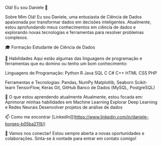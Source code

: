 Olá! Eu sou Daniele 👋

Sobre Mim
Olá! Eu sou Daniele, uma entusiasta de Ciência de Dados apaixonada por transformar dados em decisões inteligentes. Atualmente, estou aprofundando meus conhecimentos em ciência de dados e explorando novas tecnologias e ferramentas para resolver problemas complexos.

🎓 Formação
Estudante de Ciência de Dados

🔧 Habilidades
Aqui estão algumas das linguagens de programação e ferramentas que eu domino ou tenho um bom conhecimento:

Linguagens de Programação:
Python
R
Java
SQL
C
C#
C++
HTML
CSS
PHP

Ferramentas e Tecnologias:
Pandas, NumPy
Matplotlib, Seaborn
Scikit-learn
TensorFlow, Keras
Git, GitHub
Banco de Dados (MySQL, PostgreSQL)

🌱 O que estou aprendendo atualmente
Atualmente, estou focada em:
Aprimorar minhas habilidades em Machine Learning
Explorar Deep Learning e Redes Neurais
Desenvolver projetos de análise de dados

📫 Como me encontrar
[LinkedIn][(https://www.linkedin.com/in/daniele-borges-b05ba2119/)

🚀 Vamos nos conectar!
Estou sempre aberta a novas oportunidades e colaborações. 
Sinta-se à vontade para entrar em contato comigo!
